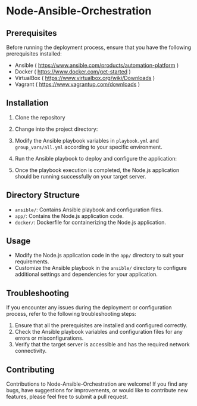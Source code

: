 # Node-Ansible-Orchestration

## Prerequisites

Before running the deployment process, ensure that you have the following prerequisites installed:

- Ansible ( https://www.ansible.com/products/automation-platform )
- Docker (  https://www.docker.com/get-started )
- VirtualBox (  https://www.virtualbox.org/wiki/Downloads )
- Vagrant ( https://www.vagrantup.com/downloads )

## Installation

1. Clone the repository
 
2. Change into the project directory:

3. Modify the Ansible playbook variables in `playbook.yml` and `group_vars/all.yml` according to your specific environment.

4. Run the Ansible playbook to deploy and configure the application:

5. Once the playbook execution is completed, the Node.js application should be running successfully on your target server.

## Directory Structure

- `ansible/`: Contains Ansible playbook and configuration files.
- `app/`: Contains the Node.js application code.
- `docker/`: Dockerfile for containerizing the Node.js application.

## Usage

- Modify the Node.js application code in the `app/` directory to suit your requirements.
- Customize the Ansible playbook in the `ansible/` directory to configure additional settings and dependencies for your application.

## Troubleshooting

If you encounter any issues during the deployment or configuration process, refer to the following troubleshooting steps:

1. Ensure that all the prerequisites are installed and configured correctly.
2. Check the Ansible playbook variables and configuration files for any errors or misconfigurations.
3. Verify that the target server is accessible and has the required network connectivity.

## Contributing

Contributions to Node-Ansible-Orchestration are welcome! If you find any bugs, have suggestions for improvements, or would like to contribute new features, please feel free to submit a pull request.



